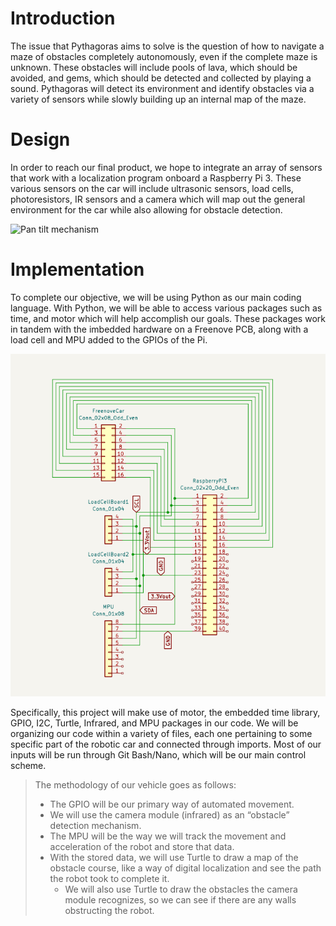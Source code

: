 
# Introduction

<p>The issue that Pythagoras aims to solve is the question of how to navigate a maze of obstacles completely autonomously, even if the complete maze is unknown. These obstacles will include pools of lava, which should be avoided, and gems, which should be detected and collected by playing a sound. Pythagoras will detect its environment and identify obstacles via a variety of sensors while slowly building up an internal map of the maze.</p>

# Design

<p>In order to reach our final product, we hope to integrate an array of sensors that work with a localization program onboard a Raspberry Pi 3. These various sensors on the car will  include ultrasonic sensors, load cells, photoresistors, IR sensors and a camera which will map out the general environment for the car while also allowing for obstacle detection.</p>

![Pan tilt mechanism](images/Pythagoras.png)

# Implementation

<p>To complete our objective, we will be using Python as our main coding language. With Python, we will be able to access various packages such as time, and motor which will help accomplish our goals. These packages work in tandem with the imbedded hardware on a Freenove PCB, along with a load cell and MPU added to the GPIOs of the Pi.</p>

![Electrical diagram](images/electricalDiagram.png)

<p>Specifically, this project will make use of motor, the embedded time library, GPIO, I2C, Turtle, Infrared, and MPU packages in our code. We will be organizing our code within a variety of files, each one pertaining to some specific part of the robotic car and connected through imports. Most of our inputs will be run through Git Bash/Nano, which will be our main control scheme.</p>


> The methodology of our vehicle goes as follows:</p>
> - The GPIO will be our primary way of automated movement. 
> - We will use the camera module (infrared) as an “obstacle” detection mechanism. 
> - The MPU will be the way we will track the movement and acceleration of the robot and store that data. 
> - With the stored data, we will use Turtle to draw a map of the obstacle course, like a way of digital localization and see the path the robot took to complete it. 
> 	- We will also use Turtle to draw the obstacles the camera module recognizes, so we can see if there are any walls obstructing the robot.





